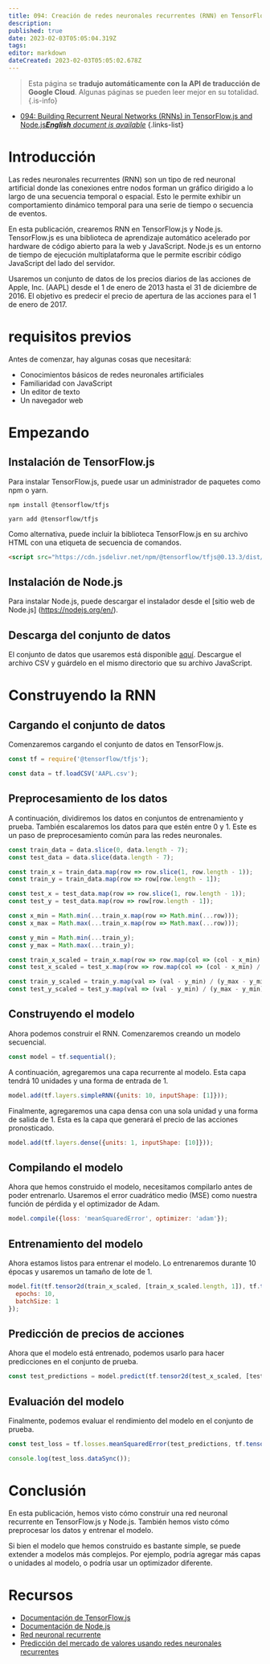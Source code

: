 ```yaml
---
title: 094: Creación de redes neuronales recurrentes (RNN) en TensorFlow.js y Node.js
description: 
published: true
date: 2023-02-03T05:05:04.319Z
tags: 
editor: markdown
dateCreated: 2023-02-03T05:05:02.678Z
---
```


> Esta página se **tradujo automáticamente con la API de traducción de Google Cloud**.
Algunas páginas se pueden leer mejor en su totalidad.{.is-info}



- [094: Building Recurrent Neural Networks (RNNs) in TensorFlow.js and Node.js***English** document is available*](/en/Knowledge-base/TensorFlow-js/Learning/094-building-recurrent-neural-networks-rnns-in-tensorflow-js-and-node-js)
{.links-list}


# Introducción

Las redes neuronales recurrentes (RNN) son un tipo de red neuronal artificial donde las conexiones entre nodos forman un gráfico dirigido a lo largo de una secuencia temporal o espacial. Esto le permite exhibir un comportamiento dinámico temporal para una serie de tiempo o secuencia de eventos.

En esta publicación, crearemos RNN en TensorFlow.js y Node.js. TensorFlow.js es una biblioteca de aprendizaje automático acelerado por hardware de código abierto para la web y JavaScript. Node.js es un entorno de tiempo de ejecución multiplataforma que le permite escribir código JavaScript del lado del servidor.

Usaremos un conjunto de datos de los precios diarios de las acciones de Apple, Inc. (AAPL) desde el 1 de enero de 2013 hasta el 31 de diciembre de 2016. El objetivo es predecir el precio de apertura de las acciones para el 1 de enero de 2017.

# requisitos previos

Antes de comenzar, hay algunas cosas que necesitará:

- Conocimientos básicos de redes neuronales artificiales
- Familiaridad con JavaScript
- Un editor de texto
- Un navegador web

# Empezando

## Instalación de TensorFlow.js

Para instalar TensorFlow.js, puede usar un administrador de paquetes como npm o yarn.

```
npm install @tensorflow/tfjs
```

```
yarn add @tensorflow/tfjs
```

Como alternativa, puede incluir la biblioteca TensorFlow.js en su archivo HTML con una etiqueta de secuencia de comandos.

```html
<script src="https://cdn.jsdelivr.net/npm/@tensorflow/tfjs@0.13.3/dist/tf.min.js"></script>
```

## Instalación de Node.js

Para instalar Node.js, puede descargar el instalador desde el [sitio web de Node.js] (https://nodejs.org/en/).

## Descarga del conjunto de datos

El conjunto de datos que usaremos está disponible [aquí](https://www.kaggle.com/camnugent/sandp500). Descargue el archivo CSV y guárdelo en el mismo directorio que su archivo JavaScript.

# Construyendo la RNN

## Cargando el conjunto de datos

Comenzaremos cargando el conjunto de datos en TensorFlow.js.

```javascript
const tf = require('@tensorflow/tfjs');

const data = tf.loadCSV('AAPL.csv');
```

## Preprocesamiento de los datos

A continuación, dividiremos los datos en conjuntos de entrenamiento y prueba. También escalaremos los datos para que estén entre 0 y 1. Este es un paso de preprocesamiento común para las redes neuronales.

```javascript
const train_data = data.slice(0, data.length - 7);
const test_data = data.slice(data.length - 7);

const train_x = train_data.map(row => row.slice(1, row.length - 1));
const train_y = train_data.map(row => row[row.length - 1]);

const test_x = test_data.map(row => row.slice(1, row.length - 1));
const test_y = test_data.map(row => row[row.length - 1]);

const x_min = Math.min(...train_x.map(row => Math.min(...row)));
const x_max = Math.max(...train_x.map(row => Math.max(...row)));

const y_min = Math.min(...train_y);
const y_max = Math.max(...train_y);

const train_x_scaled = train_x.map(row => row.map(col => (col - x_min) / (x_max - x_min)));
const test_x_scaled = test_x.map(row => row.map(col => (col - x_min) / (x_max - x_min)));

const train_y_scaled = train_y.map(val => (val - y_min) / (y_max - y_min));
const test_y_scaled = test_y.map(val => (val - y_min) / (y_max - y_min));
```

## Construyendo el modelo

Ahora podemos construir el RNN. Comenzaremos creando un modelo secuencial.

```javascript
const model = tf.sequential();
```

A continuación, agregaremos una capa recurrente al modelo. Esta capa tendrá 10 unidades y una forma de entrada de 1.

```javascript
model.add(tf.layers.simpleRNN({units: 10, inputShape: [1]}));
```

Finalmente, agregaremos una capa densa con una sola unidad y una forma de salida de 1. Esta es la capa que generará el precio de las acciones pronosticado.

```javascript
model.add(tf.layers.dense({units: 1, inputShape: [10]}));
```

## Compilando el modelo

Ahora que hemos construido el modelo, necesitamos compilarlo antes de poder entrenarlo. Usaremos el error cuadrático medio (MSE) como nuestra función de pérdida y el optimizador de Adam.

```javascript
model.compile({loss: 'meanSquaredError', optimizer: 'adam'});
```

## Entrenamiento del modelo

Ahora estamos listos para entrenar el modelo. Lo entrenaremos durante 10 épocas y usaremos un tamaño de lote de 1.

```javascript
model.fit(tf.tensor2d(train_x_scaled, [train_x_scaled.length, 1]), tf.tensor2d(train_y_scaled, [train_y_scaled.length, 1]), {
  epochs: 10,
  batchSize: 1
});
```

## Predicción de precios de acciones

Ahora que el modelo está entrenado, podemos usarlo para hacer predicciones en el conjunto de prueba.

```javascript
const test_predictions = model.predict(tf.tensor2d(test_x_scaled, [test_x_scaled.length, 1]));
```

## Evaluación del modelo

Finalmente, podemos evaluar el rendimiento del modelo en el conjunto de prueba.

```javascript
const test_loss = tf.losses.meanSquaredError(test_predictions, tf.tensor2d(test_y_scaled, [test_y_scaled.length, 1]));

console.log(test_loss.dataSync());
```

# Conclusión

En esta publicación, hemos visto cómo construir una red neuronal recurrente en TensorFlow.js y Node.js. También hemos visto cómo preprocesar los datos y entrenar el modelo.

Si bien el modelo que hemos construido es bastante simple, se puede extender a modelos más complejos. Por ejemplo, podría agregar más capas o unidades al modelo, o podría usar un optimizador diferente.

# Recursos

- [Documentación de TensorFlow.js](https://js.tensorflow.org/)
- [Documentación de Node.js](https://nodejs.org/en/docs/)
- [Red neuronal recurrente](https://en.wikipedia.org/wiki/Recurrent_neural_network)
- [Predicción del mercado de valores usando redes neuronales recurrentes](https://t.co/GbU6XfjlbO?amp=1)